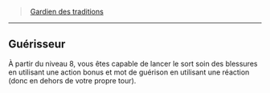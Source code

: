 ﻿---
!GenericItem
Name: Guérisseur
Id: cleric_traditions_hd.md#guérisseur
ParentLink: cleric_traditions_hd.md#gardien-des-traditions
ParentName: Gardien des traditions
NameLevel: 2
Attributes: {}
AttributesDictionary: >+
  {}

---
> [Gardien des traditions](hd_cleric_traditions.md)

---

## Guérisseur

À partir du niveau 8, vous êtes capable de lancer le sort soin des blessures en utilisant une action bonus et mot de guérison en utilisant une réaction (donc en dehors de votre propre tour).

